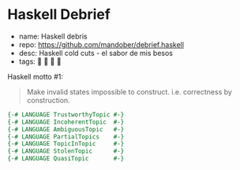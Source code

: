 # Haskell Debrief

- name: Haskell debris
- repo: https://github.com/mandober/debrief.haskell
- desc: Haskell cold cuts - el sabor de mis besos
- tags: 🚌 🚏 🐀 👜


Haskell motto #1:
>Make invalid states impossible to construct.
i.e. correctness by construction.








```hs
{-# LANGUAGE TrustworthyTopic #-}
{-# LANGUAGE IncoherentTopic  #-}
{-# LANGUAGE AmbiguousTopic   #-}
{-# LANGUAGE PartialTopics    #-}
{-# LANGUAGE TopicInTopic     #-}
{-# LANGUAGE StolenTopic      #-}
{-# LANGUAGE QuasiTopic       #-}
```
